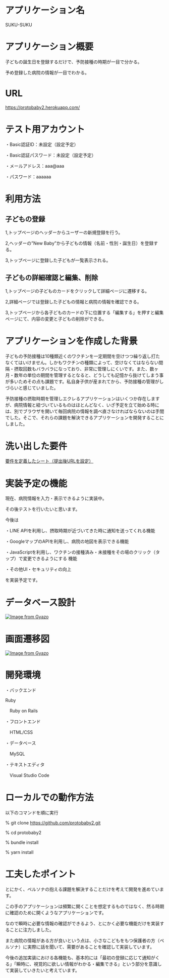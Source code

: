 # アプリケーション名
SUKU-SUKU

# アプリケーション概要
子どもの誕生日を登録するだけで、予防接種の時期が一目で分かる。

予め登録した病院の情報が一目でわかる。

# URL
https://protobaby2.herokuapp.com/

# テスト用アカウント
・Basic認証ID：未設定（設定予定）

・Basic認証パスワード：未設定（設定予定）

・メールアドレス：aaa@aaa

・パスワード：aaaaaa

# 利用方法
 ## 子どもの登録
 1,トップページのヘッダーからユーザーの新規登録を行う。

 2,ヘッダーの”New Baby”から子どもの情報（名前・性別・誕生日）を登録する。

 3,トップページに登録した子どもが一覧表示される。

 ## 子どもの詳細確認と編集、削除
 1,トップページの子どものカードをクリックして詳細ページに遷移する。

 2,詳細ページでは登録した子どもの情報と病院の情報を確認できる。

 3,トップページから各子どものカードの下に位置する「編集する」を押すと編集ページにて、内容の変更と子どもの削除ができる。

# アプリケーションを作成した背景
子どもの予防接種は10種類近くのワクチンを一定期間を空けつつ繰り返し打たなくてはいけません。しかもワクチンの種類によって、空けなくてはならない間隔・摂取回数もバラバラになっており、非常に管理しにくいです。また、数ヶ月・数年の単位の期間を管理するとなると、どうしても記憶から抜けてしまう事が多いためその点も課題です。私自身子供が産まれてから、予防接種の管理がしづらいと感じていました。

予防接種の摂取時期を管理しエクレるアプリケーションはいくつか存在しますが、病院情報と紐づいているものはほとんどなく、いざ予定を立て始める時には、別でブラウザを開いて毎回病院の情報を調べ直さなければならないのは手間でした。そこで、それらの課題を解決できるアプリケーションを開発することにしました。
 
# 洗い出した要件
[要件を定義したシート（提出後URLを設定）](URL)

# 実装予定の機能
現在、病院情報を入力・表示できるように実装中。

その後テストを行いたいと思います。

今後は

・LINE APIを利用し、摂取時期が近づいてきた時に通知を送ってくれる機能

・GoogleマップのAPIを利用し、病院の地図を表示できる機能

・JavaScriptを利用し、ワクチンの接種済み・未接種をその場のクリック（タップ）で変更できるようにする
機能

・その他UI・セキュリティの向上

を実装予定です。

# データベース設計
[![Image from Gyazo](https://i.gyazo.com/4c34278149624b9f3ee8c15bf013c361.png)](https://gyazo.com/4c34278149624b9f3ee8c15bf013c361)

# 画面遷移図
[![Image from Gyazo](https://i.gyazo.com/19df66badc9c524b27dbd9d334447aa4.png)](https://gyazo.com/19df66badc9c524b27dbd9d334447aa4)

# 開発環境

・バックエンド

  Ruby

　Ruby on Rails

・フロントエンド

　HTML/CSS

・データベース

　MySQL

・テキストエディタ

　Visual Studio Code

# ローカルでの動作方法
以下のコマンドを順に実行

% git clone https://github.com/protobaby2.git

% cd protobaby2 

% bundle install

% yarn install

# 工夫したポイント
とにかく、ペルソナの抱える課題を解決することだけを考えて開発を進めています。

この手のアプリケーションは頻繁に開くことを想定するものではなく、然る時期に確認のために開くようなアプリケーションです。

なので瞬時に必要な情報の確認ができるよう、とにかく必要な機能だけを実装することに注力しました。

また病院の情報がある方が良いという点は、小さなこどもをもつ保護者の方（ペルソナ）に実際に話を聞いて、需要があることを確認して実装しています。

今後の追加実装における各機能も、基本的には「最初の登録に応じて通知がくる」「瞬時に、視覚的に欲しい情報がわかる・編集できる」という部分を意識して実装していきたいと考えています。

